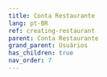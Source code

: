 ```yaml
---
title: Conta Restaurante
lang: pt-BR
ref: creating-restaurant
parent: Conta Restaurante
grand_parent: Usuários
has_children: true
nav_order: 7
---
```

